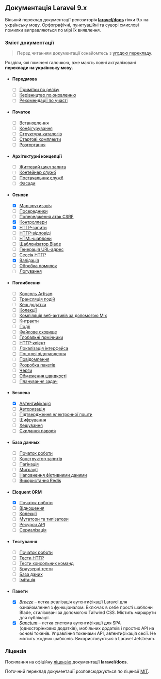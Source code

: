 ## Документація Laravel 9.x
Вільний переклад документації репозиторія [**laravel/docs**](https://github.com/laravel/docs/tree/9.x) гілки 9.x на українську мову. Орфографічні, пунктуаційні та суворі смислові помилки виправляються по мірі їх виявлення.

<a name="navigation"></a>
### Зміст документації

> Перед читанням документації ознайомтесь з [угодою перекладу]().

Розділи, які помічені галочкою, вже мають повні актуалізовані **переклади на українську мову**.

- #### Передмова
    - [ ] [Примітки по релізу](./docs/releases.md)
    - [ ] [Керівництво по оновленню](./docs/upgrade.md)
    - [ ] [Рекомендації по участі](./docs/contributions.md)
- #### Початок
    - [ ] [Встановлення](./docs/installation.md)
    - [ ] [Конфігурування](./docs/configuration.md)
    - [ ] [Структура каталогів](./docs/structure.md)
    - [ ] [Стартові комплекти](./docs/starter-kits.md)
    - [ ] [Розгортання](./docs/deployment.md)
- #### Архітектурні концепції
    - [ ] [Життевий цикл запита](./docs/lifecycle.md)
    - [ ] [Контейнер служб](./docs/container.md)
    - [ ] [Постачальник служб](./docs/providers.md)
    - [ ] [Фасади](./docs/facades.md)
- #### Основи
    - [x] [Маршрутизація](./docs/routing.md)
    - [ ] [Посередники](./docs/middleware.md)
    - [ ] [Попередження атак CSRF](./docs/csrf.md)
    - [x] [Контроллери](./docs/controllers.md)
    - [x] [HTTP-запити](./docs/requests.md)
    - [ ] [HTTP-відповіді](./docs/responses.md)
    - [ ] [HTML-шаблони](./docs/views.md)
    - [ ] [Шаблонізатор Blade](./docs/blade.md)
    - [ ] [Генерація URL-адрес](./docs/urls.md)
    - [ ] [Сессія HTTP](./docs/session.md)
    - [x] [Валідація](./docs/validation.md)
    - [ ] [Обробка помилок](./docs/errors.md)
    - [ ] [Логування](./docs/logging.md)
- #### Поглиблення
    - [ ] [Консоль Artisan](./docs/artisan.md)
    - [ ] [Трансляція подій](./docs/broadcasting.md)
    - [ ] [Кеш додатка](./docs/cache.md)
    - [ ] [Колекції](./docs/collections.md)
    - [ ] [Компіляція веб-активів за допомогою Mix](./docs/mix.md)
    - [ ] [Кнтракти](./docs/contracts.md)
    - [ ] [Події](./docs/events.md)
    - [ ] [Файлове сховище](./docs/filesystem.md)
    - [ ] [Глобальні помічники](./docs/helpers.md)
    - [ ] [HTTP-клієнт](./docs/http-client.md)
    - [ ] [Локалізація інтерфейса](./docs/localization.md)
    - [ ] [Поштові відправлення](./docs/mail.md)
    - [ ] [Повідомлення](./docs/notifications.md)
    - [ ] [Розробка пакетів](./docs/packages.md)
    - [ ] [Черги](./docs/queues.md)
    - [ ] [Обмеження швидкості](./docs/rate-limiting.md)
    - [ ] [Планування задач](./docs/scheduling.md)
- #### Безпека
    - [x] [Автентифікація](./docs/authentication.md)
    - [ ] [Авторизація](./docs/authorization.md)
    - [ ] [Підтвердження електронної пошти](./docs/verification.md)
    - [ ] [Шифрування](./docs/encryption.md)
    - [ ] [Хешування](./docs/hashing.md)
    - [ ] [Скидання пароля](./docs/passwords.md)
- #### База данных
    - [ ] [Початок роботи](./docs/database.md)
    - [ ] [Конструктор запитів](./docs/queries.md)
    - [ ] [Пагінація](./docs/pagination.md)
    - [ ] [Миграції](./docs/migrations.md)
    - [ ] [Наповнення фіктивними даними](./docs/seeding.md)
    - [ ] [Використання Redis](./docs/redis.md)
- #### Eloquent ORM
    - [x] [Початок роботи](./docs/eloquent.md)
    - [ ] [Відношення](./docs/eloquent-relationships.md)
    - [ ] [Колекції](./docs/eloquent-collections.md)
    - [ ] [Мутатори та типізатори](./docs/eloquent-mutators.md)
    - [ ] [Ресурси API](./docs/eloquent-resources.md)
    - [ ] [Сериалізація](./docs/eloquent-serialization.md)
- #### Тестування
    - [ ] [Початок роботи](./docs/testing.md)
    - [ ] [Тести HTTP](./docs/http-tests.md)
    - [ ] [Тести консольних команд](./docs/console-tests.md)
    - [ ] [Браузерні тести](./docs/dusk.md)
    - [ ] [База даних](./docs/database-testing.md)
    - [ ] [Імітація](./docs/mocking.md)
- #### Пакети
    - [x] [*Breeze*](./docs/starter-kits.md#laravel-breeze) – легка реалізація аутентифікації Laravel для ознайомлення з функціоналом. Включає в себе прості шаблони Blade, стилізовані за допомогою Tailwind CSS. Містить маршрути для публікації.
	- [x] [*Sanctum*](./docs/sanctum.md) – легка система аутентифікації для SPA (односторінкових додатків), мобільних додатків і простих API на основі токенів. Управління токенами API, автентифікація сесії. Не містить жодних шаблонів. Використовується в Laravel Jetstream.
	
<a name="license"></a>
### Ліцензія
Посилання на офіційну [ліцензію](https://github.com/laravel/docs/blob/9.x/license.md) документації **laravel/docs**.

Поточний переклад документації розповсюджується по ліцензії [MIT](LICENSE).
